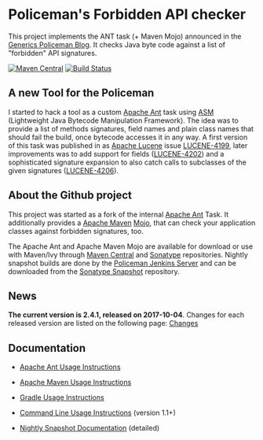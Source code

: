 # Policeman's Forbidden API checker #
This project implements the ANT task (+ Maven Mojo) announced in the [Generics Policeman Blog](http://blog.thetaphi.de/2012/07/default-locales-default-charsets-and.html). It checks Java byte code against a list of "forbidden" API signatures.

[![Maven Central](https://img.shields.io/maven-central/v/de.thetaphi/forbiddenapis.svg)](https://search.maven.org/#search%7Cga%7C1%7Cg%3A%22de.thetaphi%22%20AND%20a%3A%22forbiddenapis%22)
[![Build Status](https://jenkins.thetaphi.de/job/Forbidden-APIs/badge/icon)](https://jenkins.thetaphi.de/job/Forbidden-APIs/)

## A new Tool for the Policeman ##
I started to hack a tool as a custom [Apache Ant](http://ant.apache.org/) task using [ASM](http://asm.ow2.org/) (Lightweight Java Bytecode Manipulation Framework). The idea was to provide a list of methods signatures, field names and plain class names that should fail the build, once bytecode accesses it in any way. A first version of this task was published in as [Apache Lucene](http://lucene.apache.org/core/) issue [LUCENE-4199](https://issues.apache.org/jira/browse/LUCENE-4199), later improvements was to add support for fields ([LUCENE-4202](https://issues.apache.org/jira/browse/LUCENE-4202)) and a sophisticated signature expansion to also catch calls to subclasses of the given signatures ([LUCENE-4206](https://issues.apache.org/jira/browse/LUCENE-4206)).

## About the Github project ##
This project was started as a fork of the internal [Apache Ant](http://ant.apache.org/) Task. It additionally provides a [Apache Maven](http://maven.apache.org/) [Mojo](http://maven.apache.org/guides/introduction/introduction-to-plugins.html), that can check your application classes against forbidden signatures, too.

The Apache Ant and Apache Maven Mojo are available for download or use with Maven/Ivy through [Maven Central](http://repo1.maven.org/maven2/de/thetaphi/forbiddenapis/) and [Sonatype](http://oss.sonatype.org/content/repositories/releases/de/thetaphi/forbiddenapis/) repositories. Nightly snapshot builds are done by the [Policeman Jenkins Server](https://jenkins.thetaphi.de/job/Forbidden-APIs/) and can be downloaded from the [Sonatype Snapshot](https://oss.sonatype.org/content/repositories/snapshots/de/thetaphi/forbiddenapis/) repository.

## News ##
**The current version is 2.4.1, released on 2017-10-04**. Changes for each released version are listed on the following page: [Changes](Changes)

## Documentation ##
  * [Apache Ant Usage Instructions](AntUsage)
  * [Apache Maven Usage Instructions](MavenUsage)
  * [Gradle Usage Instructions](GradleUsage)
  * [Command Line Usage Instructions](CliUsage) (version 1.1+)

  * [Nightly Snapshot Documentation](https://jenkins.thetaphi.de/job/Forbidden-APIs/javadoc/) (detailed)